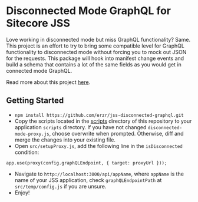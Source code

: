 
# Disconnected Mode GraphQL for Sitecore JSS
Love working in disconnected mode but miss GraphQL functionality? Same. This project is an effort to try to bring some compatible level for GraphQL functionality to disconnected mode without forcing you to mock out JSON for the requests. This package will hook into manifest change events and build a schema that contains a lot of the same fields as you would get in connected mode GraphQL.

Read more about this project [here](https://www.adamlamarre.com/disconnected-mode-graphql-for-sitecore-jss/).

## Getting Started
* `npm install https://github.com/erzr/jss-disconnected-graphql.git`
* Copy the scripts located in the [scripts](https://github.com/erzr/jss-disconnected-graphql/tree/master/scripts) directory of this repository to your application `scripts` directory. If you have not changed `disconnected-mode-proxy.js`, choose overwrite when prompted. Otherwise, diff and merge the changes into your existing file.
* Open `src/setupProxy.js`, add the following line in the `isDisconnected` condition:
```
app.use(proxy(config.graphQLEndpoint, { target: proxyUrl }));
```
* Navigate to `http://localhost:3000/api/appName`, where `appName` is the name of your JSS application, check `graphQLEndpointPath` at `src/temp/config.js` if you are unsure.
* Enjoy!
